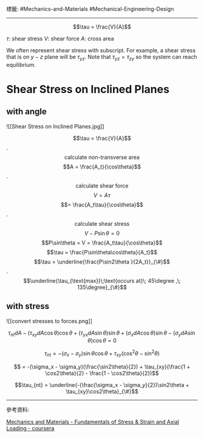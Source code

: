 標籤: #Mechanics-and-Materials #Mechanical-Engineering-Design 

---

$$\tau = \frac{V}{A}$$

$\tau$: shear stress
$V$: shear force
$A$: cross area

We often represent shear stress with subscript. For example, a shear stress that is on $y-z$ plane will be $\tau_{yz}$. Note that $\tau_{yz} = \tau_{zy}$ so the system can reach equilibrium.

# Shear Stress on Inclined Planes

## with angle

![[Shear Stress on Inclined Planes.jpg]]

$$\tau = \frac{V}{A}$$
.
$$\text{calculate non-transverse area}$$
$$A = \frac{A_t}{\cos\theta}$$
.
$$\text{calculate shear force}$$
$$V = A\tau$$
$$= \frac{A_t\tau}{\cos\theta}$$
.
$$\text{calculate shear stress}$$
$$V - P\sin\theta = 0$$
$$P\sin\theta = V = \frac{A_t\tau}{\cos\theta}$$
$$\tau = \frac{P\sin\theta\cos\theta}{A_t}$$
$$\tau = \underline{\frac{P\sin2\theta }{2A_t}}_{\#}$$
.
$$\underline{\tau_{\text{max}}\;\text{occurs at}\; 45\degree ,\; 135\degree}_{\#}$$

## with stress

![[convert stresses to forces.png]]

$$\tau_{nt}dA - (\tau_{xy}dA\cos\theta)\cos\theta + (\tau_{yx}dA\sin\theta)\sin\theta + (\sigma_xdA\cos\theta)\sin\theta - (\sigma_ydA\sin\theta)\cos\theta = 0$$

$$\tau_{nt} = -(\sigma_x - \sigma_y)\sin\theta\cos\theta + \tau_{xy}(\cos^2\theta - \sin^2\theta)$$

$$ = -(\sigma_x - \sigma_y)(\frac{\sin2\theta}{2}) + \tau_{xy}(\frac{1 + \cos2\theta}{2} - \frac{1 - \cos2\theta}{2})$$

$$\tau_{nt} = \underline{-(\frac{\sigma_x - \sigma_y}{2})\sin2\theta + \tau_{xy}\cos2\theta}_{\#}$$

---

參考資料:

[Mechanics and Materials - Fundamentals of Stress & Strain and Axial Loading - coursera](https://www.coursera.org/learn/mechanics-1/home/week/1)